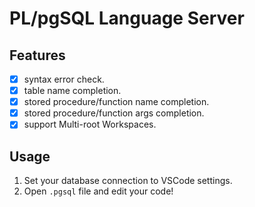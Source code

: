 # PL/pgSQL Language Server

## Features

- [x] syntax error check.
- [x] table name completion.
- [x] stored procedure/function name completion.
- [x] stored procedure/function args completion.
- [x] support Multi-root Workspaces.

## Usage

1. Set your database connection to VSCode settings.
1. Open `.pgsql` file and edit your code!
